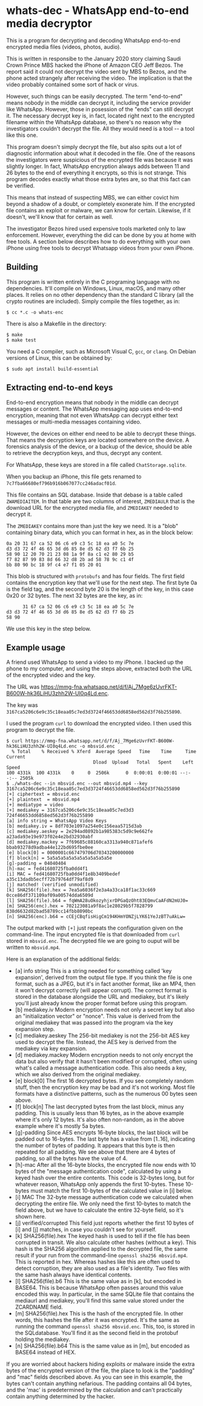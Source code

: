 # whats-dec - WhatsApp end-to-end media decryptor

This is a program for decrypting and decoding WhatsApp end-to-end encrypted
media files (videos, photos, audio).

This is written in responsibe to the January 2020 story claiming Saudi Crown
Prince MBS hacked the iPhone of Amazon CEO Jeff Bezos. The report said it
could not decrypt the video sent by MBS to Bezos, and the phone acted
strangely after receiving the video. The implication is that the video
probably contained some sort of hack or virus.

However, such things can be easily decrypted. The term "end-to-end" means
nobody in the middle can decrypt it, including the service provider like
WhatsApp. However, those in posession of the "ends" can still decrypt it.
The necessary decrypt key is, in fact, located right next to the encrypted
filename within the WhatsApp database, so there's no reason why the
investigators couldn't decrypt the file. All they would need is a tool --
a tool like this one.

This program doesn't simply decrypt the file, but also spits out a lot of
diagnostic information about what it decoded in the file. One of the reasons
the investigators were suspicious of the encrypted file was because it was
slightly longer. In fact, WhatsApp encryption always adds between 11 and 26
bytes to the end of everything it encrypts, so this is not strange. This
program decodes exactly what those extra bytes are, so that this fact can
be verified.

This means that instead of suspecting MBS, we can either covict him beyond a shadow
of a doubt, or completely exonerate him. If the encrypted file contains 
an exploit or malware, we can know for certain. Likewise, if it doesn't,
we'll know that for certain as well.

The investigator Bezos hired used expensive tools marketed only to law
enforcement. However, everything the did can be done by you at home with
free tools. A section below describes how to do everything with your own
iPhone using free tools to decrypt Whatsapp videos from your own iPhone.

## Building

This program is written entirely in the C programing language with no dependencies.
It'll compile on Windows, Linux, macOS, and many other places.
It relies on no other dependency than the standard C library
(all the crypto routines are included).
Simply compile the files together, as in:

    $ cc *.c -o whats-enc

There is also a Makefile in the directory:

    $ make
    $ make test

You need a C compiler, such as Microsoft Visual C, `gcc`, or `clang`. On Debian
versions of Linux, this can be obtained by:

    $ sudo apt install build-essential

## Extracting end-to-end keys

End-to-end encryption means that nobody in the middle can decrypt messages or
content. The WhatsApp messaging app uses end-to-end encryption, meaning that
not even WhatsApp can decrypt either text messages or multi-media messages
containing video.

However, the devices on either end need to be able to decrypt these things.
That means the decryption keys are located somewhere on the device.
A forensics analysis of the device, or a backup of the device, should be
able to retrieve the decryption keys, and thus, decrypt any content.

For WhatsApp, these keys are stored in a file called `ChatStorage.sqlite`.

When you backup an iPhone, this file gets renamed to
`7c7fba66680ef796b916b067077cc246adacf01d`.

This file contains an SQL database. Inside that debase is a table called
`ZWAMEDIAITEM`. In that table are two columns of interest, `ZMEDIAULR` that
is the download URL for the encrypted media file, and `ZMEDIAKEY` needed to
decrypt it.

The `ZMEDIAKEY` contains more than just the key we need. It is a "blob"
containing binary data, which you can format in hex, as in the block
below:

    0a 20 31 67 ca 52 06 c6 e9 c3 5c 18 ea a0 5c 7e
    d3 d3 72 4f 46 65 3d d6 85 8e d5 62 d3 f7 6b 25
    58 90 12 20 70 21 23 08 1a 9f 8a c1 e2 80 29 b5
    f7 82 87 99 83 8d 66 32 d8 2b ad 58 78 9c c1 4f
    bb 80 90 bc 18 9f c4 e7 f1 05 20 01 

This blob is structured with `protobufs` and has four
fields. The first field contains the encryption key
that we'll use for the next step. The first byte
0a is the field tag, and the second byte 20 is the length
of the key, in this case 0x20 or 32 bytes. The next
32 bytes are the key, as in:

          31 67 ca 52 06 c6 e9 c3 5c 18 ea a0 5c 7e
    d3 d3 72 4f 46 65 3d d6 85 8e d5 62 d3 f7 6b 25
    58 90 

We use this key in the step below.

## Example usage

A friend used WhatsApp to send a video to my iPhone. I backed up the phone
to my computer, and using the steps above, extracted both the URL of the
encrypted video and the key.

The URL was https://mmg-fna.whatsapp.net/d/f/Aj_7Mge6zUvrFKT-B600W-hk36LiHU3zhh2W-UI0q4Ld.enc.

The key was `3167ca5206c6e9c35c18eaa05c7ed3d3724f46653dd6858ed562d3f76b255890`.

I used the program `curl` to download the encrypted video. I then used
this program to decrypt the file.

    $ curl https://mmg-fna.whatsapp.net/d/f/Aj_7Mge6zUvrFKT-B600W-hk36LiHU3zhh2W-UI0q4Ld.enc -o mbsvid.enc
      % Total    % Received % Xferd  Average Speed   Time    Time     Time  Current
                                    Dload  Upload   Total   Spent    Left  Speed
    100 4331k  100 4331k    0     0  2506k      0  0:00:01  0:00:01 --:--:-- 2505k
    $ ./whats-dec --in mbsvid.enc --out mbsvid.mp4 --key 3167ca5206c6e9c35c18eaa05c7ed3d3724f46653dd6858ed562d3f76b255890 
    [+] ciphertext = mbsvid.enc
    [+] plaintext  = mbsvid.mp4
    [+] mediatype = video
    [+] mediakey = 3167ca5206c6e9c35c18eaa05c7ed3d3 724f46653dd6858ed562d3f76b255890 
    [a] info string = WhatsApp Video Keys
    [b] mediakey.iv = 8df703e1097a254e0c156eaa5715d3ab 
    [c] mediakey.aeskey = 2e294ad0892b1a985383c5d9c9e662fe a23ada93e19e973f02e4e2bd32930abf 
    [d] mediakey.mackey = 7f69685c88160ca3313a940c871afef6 bbab93278d9adba44e122bd695fbe0ee 
    [e] block[0] = 0000001c667479706d70343200000000 
    [f] block[n] = 5a5a5a5a5a5a5a5a5a5a5a5e
    [g]-padding = 04040404
    [h]-mac = fed41680725fba0dd4f1
    [i] MAC = fed41680725fba0dd4f1e8b3409bedef a35c13dadb5ecff72b79764df79af8d9 
    [j] matched! (verified unmodified)
    [k] SHA256(file).hex = 7ea5a6036f2e3a4a33ca18f1ac33c669 0cce86df371109af09a00574dda6509d 
    [l] SHA256(file).b64 = fqWmA28uOkozyhjxrDPGaQzOht83EQmvCaAFdN2mUJ0=
    [m] SHA256(enc).hex = 702123081a9f8ac1e28029b5f7828799 838d6632d82bad58789cc14fbb8090bc 
    [n] SHA256(enc).b64 = cCEjCBqfisHigCm194KHmYONZjLYK61YeJzBT7uAkLw=

The output marked with `[+]` just repeats the configuration given on the
command-line. The input encrypted file is that downloaded from `curl` stored in
`mbsvid.enc`. The decrypted file we are going to ouput will be written to
`mbsvid.mp4`.

Here is an explanation of the additional fields:

  * [a] info string
    This is a string needed for something called 'key expansion', derived
    from the output file type. If you think the file is one format, such as 
    a JPEG, but it's in fact another format, like an MP4, then it won't decrypt
    correctly (will appear corrupt). The correct format is stored in the database
    alongside the URL and mediakey, but it's likely you'll just already know
    the proper format before using this program.
  * [b] mediakey.iv
    Modern encryption needs not only a secret key but also an "initialization
    vector" or "nonce". This value is derived from the original mediakey that
    was passed into the program via the key expansion step.
  * [c] mediakey.aeskey
    The 256-bit mediakey is not the 256-bit AES key used to decrypt the file.
    Instead, the AES key is derived from the mediakey via key expansion.
  * [d] mediakey.mackey
    Modern encryption needs to not only encrypt the data but also verify
    that it hasn't been modified or corrupted, often using what's called
    a message authentication code. This also needs a key, which we also
    derived from the original mediakey.
  * [e] block[0]
    The first 16 decrypted bytes. If you see completely random stuff, then
    the encryption key may be bad and it's not working. Most file formats
    have a distinctive patterns, such as the numerous 00 bytes seen above.
  * [f] block[n]
    The last decrypted bytes from the last block, minus any padding.
    This is usually less than 16 bytes, as in the above example where it's
    only 12 bytes. It's also often non-random, as in the above example where
    it's mostly 5a bytes.
  * [g]-padding
    Since AES encrypts 16-byte blocks, the last block will be padded out to
    16-bytes. The last byte has a value from [1..16], indicating the number
    of bytes of padding. It appears that this byte is then repeated for all
    padding. We see above that there are 4 bytes of padding, so all the bytes
    have the value of 4.
  * [h]-mac
    After all the 16-byte blocks, the encrypted file now ends with 10 bytes
    of the "message authentication code", calculated by using a keyed
    hash over the entire contents. This code is 32-bytes long, but for 
    whatever reason, WhatsApp only appends the first 10-bytes. These
    10-bytes must match the first 10-bytes of the calculated value
    in [i] below.
  * [i] MAC
    The 32-byte message authentication code we calculated when decrypting
    the entire file. We only need the first 10-bytes to match the field
    above, but we have to calculate the entire 32-byte field, so it's
    shown here.
  * [j] verified/corrupted
    This field just reports whether the first 10 bytes of [i] and [j]
    matches, in case you couldn't see for yourself.
  * [k] SHA256(file).hex
    The keyed hash is used to tell if the file has been corrupted in
    transit. We also calculate other hashes (without a key). This
    hash is the SHA256 algorithm applied to the decrypted file,
    the same result if your run from the command-line `openssl sha256 mbsvid.mp4`.
    This is reported in hex. Whereas hashes like this are often used
    to detect corruption, they are also used as a file's identity.
    Two files with the same hash always have identical contents.
  * [l] SHA256(file).b6
    This is the same value as in [k], but encoded in BASE64. This is because
    WhatsApp often passes around this value encoded this way. In particular,
    in the same SQLite file that contains the mediaurl and mediakey, you'll
    find this same value stored under the ZCARDNAME field.
  * [m] SHA256(file).hex
    This is the hash of the encrypted file. In other words, this hashes
    the file after it was encrypted. It's the same as running the command
    `openssl sha256 mbsvid.enc`. This, too, is stored in the SQLdatabase.
    You'll find it as the second field in the protobuf holding the mediakey.
  * [n] SHA256(file).b64
    This is the same value as in [m], but encoded as BASE64 instead of HEX.

If you are worried about hackers hiding exploits or malware inside the
extra bytes of the encrypted version of the file, the place to look is
the "padding" and "mac" fields described above. As you can see in this
example, the bytes can't contain anything nefarious. The padding
contains all 04 bytes, and the 'mac' is predetermined by the calculation
and can't practically contain anything determined by the hacker.
